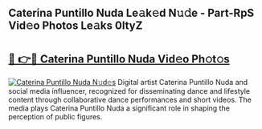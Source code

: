 ## Caterina Puntillo Nuda Le𝚊k𝚎d N𝚞𝚍e - Part-RpS Vid𝚎o Photos Le𝚊ks 0ltyZ

# <h2><a href="http://fbdv533.evod.top/?m=Caterina+Puntillo+Nuda">🔗 👉🔴 Caterina Puntillo Nuda Vid𝚎o Ph𝚘t𝚘s</a></h2>

[![Caterina Puntillo Nuda N𝚞d𝚎s](https://i.imgur.com/8V9OHl7.gif)](http://fbdv533.evod.top/?m=Caterina+Puntillo+Nuda)
Digital artist Caterina Puntillo Nuda and social media influencer, recognized for disseminating dance and lifestyle content through collaborative dance performances and short videos. The media plays Caterina Puntillo Nuda a significant role in shaping the perception of public figures. 
